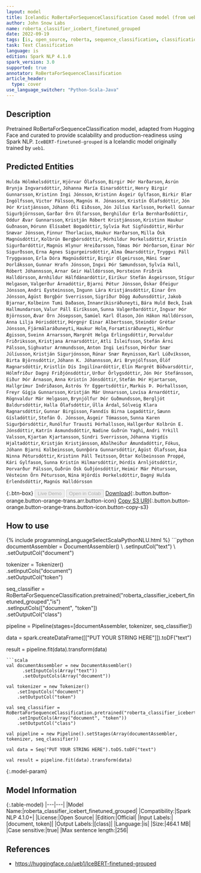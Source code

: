 ```yaml
---
layout: model
title: Icelandic RoBertaForSequenceClassification Cased model (from ueb1)
author: John Snow Labs
name: roberta_classifier_icebert_finetuned_grouped
date: 2022-09-19
tags: [is, open_source, roberta, sequence_classification, classification]
task: Text Classification
language: is
edition: Spark NLP 4.1.0
spark_version: 3.0
supported: true
annotator: RoBertaForSequenceClassification
article_header:
  type: cover
use_language_switcher: "Python-Scala-Java"
---
```


## Description

Pretrained RoBertaForSequenceClassification model, adapted from Hugging Face and curated to provide scalability and production-readiness using Spark NLP. `IceBERT-finetuned-grouped` is a Icelandic model originally trained by `ueb1`.

## Predicted Entities

`Hulda Hólmkelsdóttir`, `Hjörvar Ólafsson`, `Birgir Þór Harðarson`, `Ásrún Brynja Ingvarsdóttir`, `Jóhanna María Einarsdóttir`, `Henry Birgir Gunnarsson`, `Kristinn Ingi Jónsson`, `Kristinn Ásgeir Gylfason`, `Birkir Blær Ingólfsson`, `Victor Pálsson`, `Magnús H. Jónasson`, `Kristín Ólafsdóttir`, `Jón Þór Kristjánsson`, `Jóhann Óli Eiðsson`, `Jón Júlíus Karlsson`, `Þorkell Gunnar Sigurbjörnsson`, `Garðar Örn Úlfarsson`, `Berghildur Erla Bernharðsdóttir`, `Oddur Ævar Gunnarsson`, `Kristján Róbert Kristjánsson`, `Kristinn Haukur Guðnason`, `Þórunn Elísabet Bogadóttir`, `Sylvía Rut Sigfúsdóttir`, `Hörður Snævar Jónsson`, `Finnur Thorlacius`, `Haukur Harðarson`, `Milla Ósk Magnúsdóttir`, `Kolbrún Bergþórsdóttir`, `Þórhildur Þorkelsdóttir`, `Kristín Sigurðardóttir`, `Magnús Hlynur Hreiðarsson`, `Tómas Þór Þórðarson`, `Einar Þór Sigurðsson`, `Erna Agnes Sigurgeirsdóttir`, `Alma Ómarsdóttir`, `Tryggvi Páll Tryggvason`, `Erla Dóra Magnúsdóttir`, `Birgir Olgeirsson`, `Máni Snær Þorláksson`, `Gunnar Hrafn Jónsson`, `Ingvi Þór Sæmundsson`, `Sylvía Hall`, `Róbert Jóhannsson`, `Arnar Geir Halldórsson`, `Þorsteinn Friðrik Halldórsson`, `Arnhildur Hálfdánardóttir`, `Eiríkur Stefán Ásgeirsson`, `Stígur Helgason`, `Valgerður Árnadóttir`, `Bjarni Pétur Jónsson`, `Óskar Ófeigur Jónsson`, `Andri Eysteinsson`, `Ingunn Lára Kristjánsdóttir`, `Einar Örn Jónsson`, `Ágúst Borgþór Sverrisson`, `Sigríður Dögg Auðunsdóttir`, `Jakob Bjarnar`, `Kolbeinn Tumi Daðason`, `Innanríkisráðuneyti`, `Bára Huld Beck`, `Ísak Hallmundarson`, `Valur Páll Eiríksson`, `Sunna Valgerðardóttir`, `Ingvar Þór Björnsson`, `Ævar Örn Jósepsson`, `Samúel Karl Ólason`, `Jón Hákon Halldórsson`, `Anna Lilja Þórisdóttir`, `Þórgnýr Einar Albertsson`, `Steindór Grétar Jónsson`, `Fjármálaráðuneyti`, `Haukur Holm`, `Forsætisráðuneyti`, `Hörður Ægisson`, `Sveinn Arnarsson`, `Margrét Helga Erlingsdóttir`, `Þorvaldur Friðriksson`, `Kristjana Arnarsdóttir`, `Atli Ísleifsson`, `Stefán Árni Pálsson`, `Sighvatur Arnmundsson`, `Anton Ingi Leifsson`, `Þórður Snær Júlíusson`, `Kristján Sigurjónsson`, `Rúnar Snær Reynisson`, `Karl Lúðvíksson`, `Birta Björnsdóttir`, `Jóhann K. Jóhannsson`, `Ari Brynjólfsson`, `Ólöf Ragnarsdóttir`, `Kristlín Dís Ingilínardóttir`, `Elín Margrét Böðvarsdóttir`, `Hólmfríður Dagný Friðjónsdóttir`, `Urður Örlygsdóttir`, `Jón Þór Stefánsson`, `Eiður Þór Árnason`, `Anna Kristín Jónsdóttir`, `Stefán Þór Hjartarson`, `Hallgrímur Indriðason`, `Ástrós Ýr Eggertsdóttir`, `Markús Þ. Þórhallsson`, `Freyr Gígja Gunnarsson`, `Kristján Már Unnarsson`, `Lovísa Arnardóttir`, `Rögnvaldur Már Helgason`, `Brynjólfur Þór Guðmundsson`, `Bergljót Baldursdóttir`, `Halla Ólafsdóttir`, `Úlla Árdal`, `Sólveig Klara Ragnarsdóttir`, `Gunnar Birgisson`, `Fanndís Birna Logadóttir`, `Sæunn Gísladóttir`, `Stefán Ó. Jónsson`, `Ásgeir Tómasson`, `Sunna Karen Sigurþórsdóttir`, `Runólfur Trausti Þórhallsson`, `Hallgerður Kolbrún E. Jónsdóttir`, `Katrín Ásmundsdóttir`, `Nadine Guðrún Yaghi`, `Andri Yrkill Valsson`, `Kjartan Kjartansson`, `Sindri Sverrisson`, `Jóhanna Vigdís Hjaltadóttir`, `Kristján Kristjánsson`, `Aðalheiður Ámundadóttir`, `Fókus`, `Jóhann Bjarni Kolbeinsson`, `Gunnþóra Gunnarsdóttir`, `Ágúst Ólafsson`, `Ása Ninna Pétursdóttir`, `Kristinn Páll Teitsson`, `Óttar Kolbeinsson Proppé`, `Kári Gylfason`, `Sunna Kristín Hilmarsdóttir`, `Þórdís Arnljótsdóttir`, `Þorvarður Pálsson`, `Guðrún Ósk Guðjónsdóttir`, `Heimir Már Pétursson`, `Vésteinn Örn Pétursson`, `Nína Hjördís Þorkelsdóttir`, `Dagný Hulda Erlendsdóttir`, `Magnús Halldórsson`

{:.btn-box}
<button class="button button-orange" disabled>Live Demo</button>
<button class="button button-orange" disabled>Open in Colab</button>
[Download](https://s3.amazonaws.com/auxdata.johnsnowlabs.com/public/models/roberta_classifier_icebert_finetuned_grouped_is_4.1.0_3.0_1663603111907.zip){:.button.button-orange.button-orange-trans.arr.button-icon}
[Copy S3 URI](s3://auxdata.johnsnowlabs.com/public/models/roberta_classifier_icebert_finetuned_grouped_is_4.1.0_3.0_1663603111907.zip){:.button.button-orange.button-orange-trans.button-icon.button-copy-s3}

## How to use



<div class="tabs-box" markdown="1">
{% include programmingLanguageSelectScalaPythonNLU.html %}
```python
documentAssembler = DocumentAssembler() \
    .setInputCol("text") \
    .setOutputCol("document")

tokenizer = Tokenizer() \
    .setInputCols("document") \
    .setOutputCol("token")

seq_classifier = RoBertaForSequenceClassification.pretrained("roberta_classifier_icebert_finetuned_grouped","is") \
    .setInputCols(["document", "token"]) \
    .setOutputCol("class")

pipeline = Pipeline(stages=[documentAssembler, tokenizer, seq_classifier])

data = spark.createDataFrame([["PUT YOUR STRING HERE"]]).toDF("text")

result = pipeline.fit(data).transform(data)
```
```scala
val documentAssembler = new DocumentAssembler()
      .setInputCols(Array("text"))
      .setOutputCols(Array("document"))

val tokenizer = new Tokenizer()
    .setInputCols("document")
    .setOutputCol("token")

val seq_classifier = RoBertaForSequenceClassification.pretrained("roberta_classifier_icebert_finetuned_grouped","is")
    .setInputCols(Array("document", "token"))
    .setOutputCol("class")

val pipeline = new Pipeline().setStages(Array(documentAssembler, tokenizer, seq_classifier))

val data = Seq("PUT YOUR STRING HERE").toDS.toDF("text")

val result = pipeline.fit(data).transform(data)
```
</div>

{:.model-param}
## Model Information

{:.table-model}
|---|---|
|Model Name:|roberta_classifier_icebert_finetuned_grouped|
|Compatibility:|Spark NLP 4.1.0+|
|License:|Open Source|
|Edition:|Official|
|Input Labels:|[document, token]|
|Output Labels:|[class]|
|Language:|is|
|Size:|464.1 MB|
|Case sensitive:|true|
|Max sentence length:|256|

## References

- https://huggingface.co/ueb1/IceBERT-finetuned-grouped
